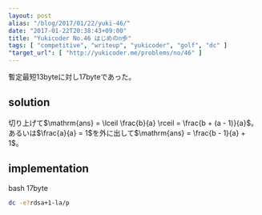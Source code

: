 ```yaml
---
layout: post
alias: "/blog/2017/01/22/yuki-46/"
date: "2017-01-22T20:38:43+09:00"
title: "Yukicoder No.46 はじめのn歩"
tags: [ "competitive", "writeup", "yukicoder", "golf", "dc" ]
"target_url": [ "http://yukicoder.me/problems/no/46" ]
---
```


暫定最短$13$byteに対し$17$byteであった。

## solution

切り上げて$\mathrm{ans} = \lceil \frac{b}{a} \rceil = \frac{b + (a - 1)}{a}$。
あるいは$\frac{a}{a} = 1$を外に出して$\mathrm{ans} = \frac{b - 1}{a} + 1$。

## implementation

bash $17$byte

``` sh
dc -e?rdsa+1-la/p
```
